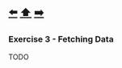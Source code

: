 [⬅️](exercise-2.md) [⬆️️](../README.md) [➡️](exercise-4.md)
---

### Exercise 3 - Fetching Data

TODO